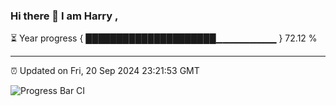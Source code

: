 ### Hi there 👋 I am Harry , 

⏳ Year progress { █████████████████████▁▁▁▁▁▁▁▁▁ } 72.12 %

---

⏰ Updated on Fri, 20 Sep 2024 23:21:53 GMT

![Progress Bar CI](https://github.com/duykhang68/duykhang68/workflows/Progress%20Bar%20CI/badge.svg)
